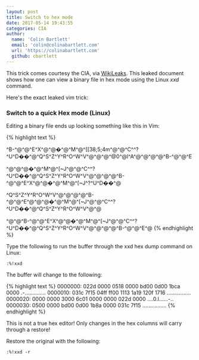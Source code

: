 ```yaml
---
layout: post
title: Switch to hex mode
date: 2017-05-14 19:43:55
categories: CIA
author:
  name: 'Colin Bartlett'
  email: 'colin@colinabartlett.com'
  url: 'https://colinabartlett.com'
  github: cbartlett
---
```


This trick comes courtesy the CIA, via [WikiLeaks](https://wikileaks.org/ciav7p1/cms/page_3375350.html). This leaked document shows how one can view a binary file in hex mode using the Linux _xxd_ command.

Here's the exact leaked vim trick:

### Switch to a quick Hex mode (Linux)

Editing a binary file ends up looking something like this in Vim:

{% highlight text %}

^B-^@^@^E^X^@^@�^@^M^@^[[38;5;4m^@^@^C^\^?^U^D��^@^Q^S^Z^Y^R^O^W^V^@^@^@^@0^@l^A^@^@^@^@^B-^@^@^E

^@^@^@�^@^M^@^[~J^@^@^C^\^?^U^D��^@^Q^S^Z^Y^R^O^W^V^@^@^@^@^B-^@^@^E^X^@^@�^@^M^@^[~J\^?^U^D��^@

^Q^S^Z^Y^R^O^W^V^@^@^@^@^B-^@^@^E^@^@^@�^@^M^@^[~J^@^@^C^\^?^U^D��^@^Q^S^Z^Y^R^O^W^V^@^@

^@^@^B-^@^@^E^X^@^@�^@^M^@^[~J^@^@^C^\^?^U^D��^@^Q^S^Z^Y^R^O^W^V^@^@^@^@^B-^@^@^E^@
{% endhighlight %}

Type the following to run the buffer through the xxd hex dump command on Linux:

`:%!xxd`

The buffer will change to the following:

{% highlight text %}
0000000: 022d 0000 0518 0000 bd00 0d00 1bca 0000 .-.............. 
0000010: 031c 7f15 04ff ff00 1113 1a19 120f 1716 ................ 
0000020: 0000 0000 3000 6c01 0000 0000 022d 0000 ....0.l......-.. 
0000030: 0500 0000 bd00 0d00 1b8a 0000 031c 7f15 ................
{% endhighlight %}

This is not a true hex editor!  Only changes in the hex columns will carry through a restore!

Restore the original with the following:

`:%!xxd -r`
